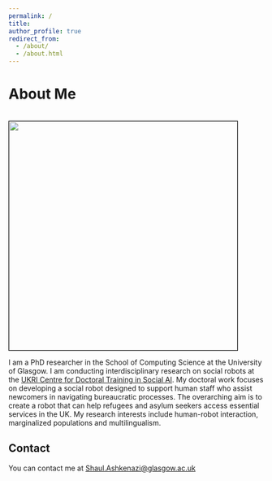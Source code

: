 ```yaml
---
permalink: /
title:
author_profile: true
redirect_from: 
  - /about/
  - /about.html
---
```

<H1>About Me</H1>
<BR/>
<img style="border:1px solid #000000" src="images/arcadia.png" width="450">
<BR/>

I am a PhD researcher in the School of Computing Science at the University of Glasgow. 
I am conducting interdisciplinary research on social robots at the 
[UKRI Centre for Doctoral Training in Social AI](https://socialcdt.org/). 
My doctoral work focuses on developing a social robot designed to support human staff who assist newcomers in 
navigating bureaucratic processes. 
The overarching aim is to create a robot that can help refugees and asylum seekers access essential services in the UK.
My research interests include human-robot interaction, marginalized populations and multilingualism. 

Contact
------
You can contact me at Shaul.Ashkenazi@glasgow.ac.uk